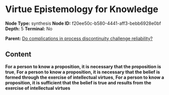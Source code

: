 # Virtue Epistemology for Knowledge

**Node Type:** synthesis
**Node ID:** f20ee50c-b580-4441-aff3-bebb6928e0bf
**Depth:** 5
**Terminal:** No

**Parent:** [Do complications in process discontinuity challenge reliability?](do-complications-in-process-discontinuity-challenge-reliability-antithesis-7aed2102-be6e-4d0f-b425-45b6b9bbdadc.md)

## Content

**For a person to know a proposition, it is necessary that the proposition is true**, **For a person to know a proposition, it is necessary that the belief is formed through the exercise of intellectual virtues**, **For a person to know a proposition, it is sufficient that the belief is true and results from the exercise of intellectual virtues**
